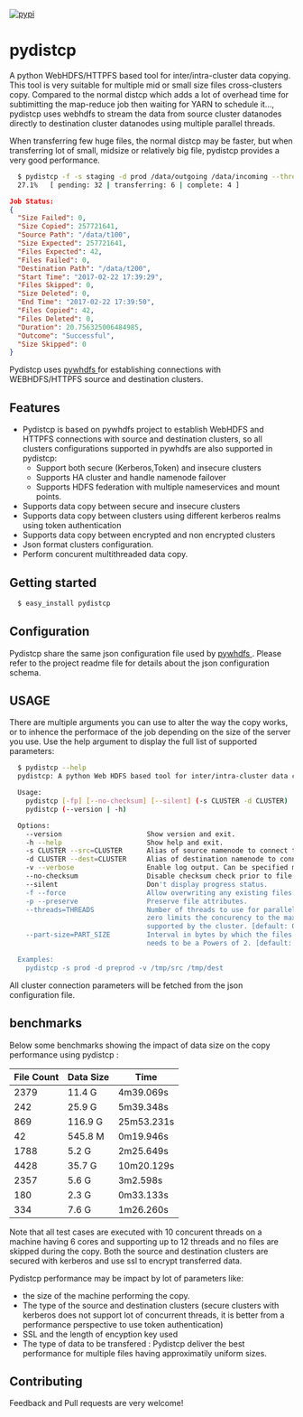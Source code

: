 [![pypi](https://badge.fury.io/py/pydistcp.svg)](https://badge.fury.io/py/pydistcp)

pydistcp
==================================

A python WebHDFS/HTTPFS based tool for inter/intra-cluster data copying. This tool is very suitable for multiple mid or small size files cross-clusters copy. Compared to the normal distcp which adds a lot of overhead time for subtimitting the map-reduce job then waiting for YARN to schedule it...,  pydistcp uses webhdfs to stream the data from source cluster datanodes directly to destination cluster datanodes using multiple parallel threads. 

When transferring few huge files, the normal distcp may be faster, but when transferring lot of small, midsize or relatively big file,  pydistcp provides a very good performance.

```bash
  $ pydistcp -f -s staging -d prod /data/outgoing /data/incoming --threads=10 --part-size=131072
  27.1%   [ pending: 32 | transferring: 6 | complete: 4 ]
```

```json
Job Status:
{
  "Size Failed": 0,
  "Size Copied": 257721641,
  "Source Path": "/data/t100",
  "Size Expected": 257721641,
  "Files Expected": 42,
  "Files Failed": 0,
  "Destination Path": "/data/t200",
  "Start Time": "2017-02-22 17:39:29",
  "Files Skipped": 0,
  "Size Deleted": 0,
  "End Time": "2017-02-22 17:39:50",
  "Files Copied": 42,
  "Files Deleted": 0,
  "Duration": 20.756325006484985,
  "Outcome": "Successful",
  "Size Skipped": 0
}
```

Pydistcp uses [ pywhdfs ](https://github.com/yassineazzouz/pywhdfs) for establishing connections with WEBHDFS/HTTPFS source and destination clusters.

Features
--------

* Pydistcp is based on pywhdfs project to establish WebHDFS and HTTPFS connections with source and destination clusters,
  so all clusters configurations supported in  pywhdfs are also supported in pydistcp:
   - Support both secure (Kerberos,Token) and insecure clusters
   - Supports HA cluster and handle namenode failover
   - Supports HDFS federation with multiple nameservices and mount points.
* Supports data copy between secure and insecure clusters
* Supports data copy between clusters using different kerberos realms using token authentication
* Supports data copy between encrypted and non encrypted clusters
* Json format clusters configuration.
* Perform concurent multithreaded data copy.


Getting started
---------------

```bash
  $ easy_install pydistcp
```


Configuration
---------------

Pydistcp share the same json configuration file used by [ pywhdfs ](https://github.com/yassineazzouz/pywhdfs).
Please refer to the project readme file for details about the json configuration schema.

USAGE
-------

There are multiple arguments you can use to alter the way the copy works, or to inhence the performace of the job depending on the size of the server you use.
Use the help argument to display the full list of supported parameters:

```bash
  $ pydistcp --help
  pydistcp: A python Web HDFS based tool for inter/intra-cluster data copying.

  Usage:
    pydistcp [-fp] [--no-checksum] [--silent] (-s CLUSTER -d CLUSTER) [-v...] [--part-size=PART_SIZE] [--threads=THREADS] SRC_PATH DEST_PATH
    pydistcp (--version | -h)

  Options:
    --version                     Show version and exit.
    -h --help                     Show help and exit.
    -s CLUSTER --src=CLUSTER      Alias of source namenode to connect to (valid only with dist).
    -d CLUSTER --dest=CLUSTER     Alias of destination namenode to connect to (valid only with dist).
    -v --verbose                  Enable log output. Can be specified multiple times to increase verbosity each time.
    --no-checksum                 Disable checksum check prior to file transfer. This will force overwrite.
    --silent                      Don't display progress status.
    -f --force                    Allow overwriting any existing files.
    -p --preserve                 Preserve file attributes.
    --threads=THREADS             Number of threads to use for parallelization.
                                  zero limits the concurency to the maximim concurrent threads
                                  supported by the cluster. [default: 0]
    --part-size=PART_SIZE         Interval in bytes by which the files will be copied
                                  needs to be a Powers of 2. [default: 65536]

  Examples:
    pydistcp -s prod -d preprod -v /tmp/src /tmp/dest
```

All cluster connection parameters will be fetched from the json configuration file. 


benchmarks
------------

Below some benchmarks showing the impact of data size on the copy performance using pydistcp :


| File Count | Data Size | Time |
| ---------- | --------- | ------- |
|     2379   |   11.4 G  |  4m39.069s |
|     242    |  25.9 G   |  5m39.348s |
|     869    |  116.9 G  |  25m53.231s |
|     42     |  545.8 M  |  0m19.946s |
|     1788   |  5.2 G    |  2m25.649s |
|    4428    |  35.7 G   |  10m20.129s |
|    2357    |  5.6 G    |  3m2.598s   |
|    180     |  2.3 G    |  0m33.133s  |
|    334     |  7.6 G    |  1m26.260s  |

Note that all test cases are executed with 10 concurent threads on a machine having 6 cores and supporting up to 12 threads and no files
are skipped during the copy. Both the source and destination clusters are secured with kerberos and use ssl to encrypt transferred data.

Pydistcp performance may be impact by lot of parameters like:
- the size of the machine performing the copy.
- The type of the source and destination clusters (secure clusters with kerberos does not support lot of concurrent threads, it is better from a performance perspective to use token authentication)
- SSL and the length of encyption key used
- The type of data to be transfered : Pydistcp deliver the best performance for multiple files having approximatily uniform sizes. 

Contributing
------------

Feedback and Pull requests are very welcome!
